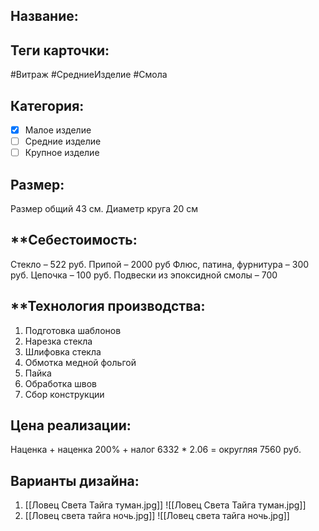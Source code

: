 ## **Название**:

## **Теги карточки:** 
#Витраж #СредниеИзделие #Смола
## **Категория:** 
- [x] Малое изделие 
- [ ] Средние изделие 
- [ ] Крупное изделие
## **Размер:**
Размер общий 43 см. Диаметр круга 20 см
## **Себестоимость:
Стекло – 522 руб.
Припой – 2000 руб
Флюс, патина, фурнитура – 300 руб.
Цепочка – 100 руб.
Подвески из эпоксидной смолы – 700
## **Технология производства:
1. Подготовка шаблонов
2. Нарезка стекла
3. Шлифовка стекла
4. Обмотка медной фольгой
5. Пайка
6. Обработка швов
7. Сбор конструкции

## **Цена реализации**:

Наценка + наценка 200% + налог
6332 * 2.06 = округляя 7560 руб.

## **Варианты дизайна:**

1. [[Ловец Света Тайга туман.jpg]]
![[Ловец Света Тайга туман.jpg]]
2. [[Ловец света тайга ночь.jpg]]
![[Ловец света тайга ночь.jpg]]